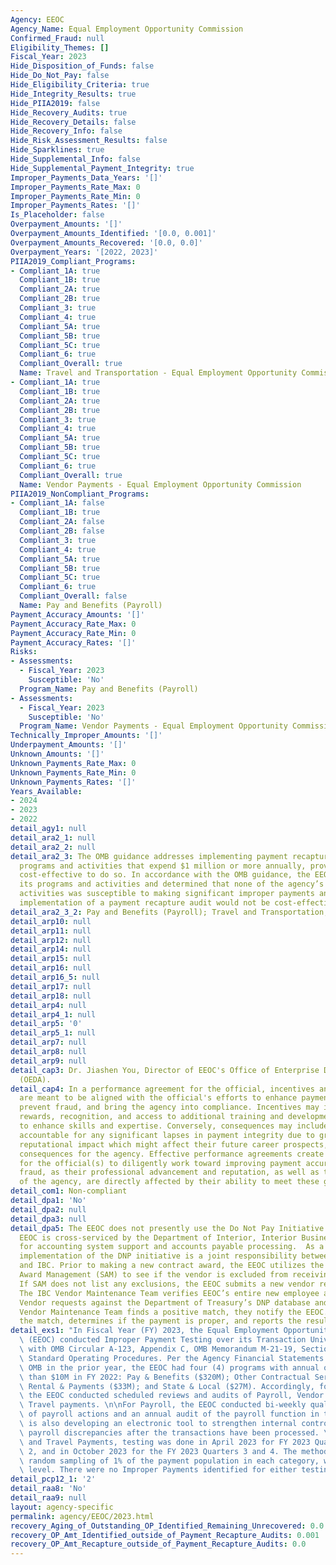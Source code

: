 ```yaml
---
Agency: EEOC
Agency_Name: Equal Employment Opportunity Commission
Confirmed_Fraud: null
Eligibility_Themes: []
Fiscal_Year: 2023
Hide_Disposition_of_Funds: false
Hide_Do_Not_Pay: false
Hide_Eligibility_Criteria: true
Hide_Integrity_Results: true
Hide_PIIA2019: false
Hide_Recovery_Audits: true
Hide_Recovery_Details: false
Hide_Recovery_Info: false
Hide_Risk_Assessment_Results: false
Hide_Sparklines: true
Hide_Supplemental_Info: false
Hide_Supplemental_Payment_Integrity: true
Improper_Payments_Data_Years: '[]'
Improper_Payments_Rate_Max: 0
Improper_Payments_Rate_Min: 0
Improper_Payments_Rates: '[]'
Is_Placeholder: false
Overpayment_Amounts: '[]'
Overpayment_Amounts_Identified: '[0.0, 0.001]'
Overpayment_Amounts_Recovered: '[0.0, 0.0]'
Overpayment_Years: '[2022, 2023]'
PIIA2019_Compliant_Programs:
- Compliant_1A: true
  Compliant_1B: true
  Compliant_2A: true
  Compliant_2B: true
  Compliant_3: true
  Compliant_4: true
  Compliant_5A: true
  Compliant_5B: true
  Compliant_5C: true
  Compliant_6: true
  Compliant_Overall: true
  Name: Travel and Transportation - Equal Employment Opportunity Commission
- Compliant_1A: true
  Compliant_1B: true
  Compliant_2A: true
  Compliant_2B: true
  Compliant_3: true
  Compliant_4: true
  Compliant_5A: true
  Compliant_5B: true
  Compliant_5C: true
  Compliant_6: true
  Compliant_Overall: true
  Name: Vendor Payments - Equal Employment Opportunity Commission
PIIA2019_NonCompliant_Programs:
- Compliant_1A: false
  Compliant_1B: true
  Compliant_2A: false
  Compliant_2B: false
  Compliant_3: true
  Compliant_4: true
  Compliant_5A: true
  Compliant_5B: true
  Compliant_5C: true
  Compliant_6: true
  Compliant_Overall: false
  Name: Pay and Benefits (Payroll)
Payment_Accuracy_Amounts: '[]'
Payment_Accuracy_Rate_Max: 0
Payment_Accuracy_Rate_Min: 0
Payment_Accuracy_Rates: '[]'
Risks:
- Assessments:
  - Fiscal_Year: 2023
    Susceptible: 'No'
  Program_Name: Pay and Benefits (Payroll)
- Assessments:
  - Fiscal_Year: 2023
    Susceptible: 'No'
  Program_Name: Vendor Payments - Equal Employment Opportunity Commission
Technically_Improper_Amounts: '[]'
Underpayment_Amounts: '[]'
Unknown_Amounts: '[]'
Unknown_Payments_Rate_Max: 0
Unknown_Payments_Rate_Min: 0
Unknown_Payments_Rates: '[]'
Years_Available:
- 2024
- 2023
- 2022
detail_agy1: null
detail_ara2_1: null
detail_ara2_2: null
detail_ara2_3: The OMB guidance addresses implementing payment recapture audits, for
  programs and activities that expend $1 million or more annually, provided it is
  cost-effective to do so. In accordance with the OMB guidance, the EEOC reviewed
  its programs and activities and determined that none of the agency’s programs or
  activities was susceptible to making significant improper payments and that the
  implementation of a payment recapture audit would not be cost-effective.
detail_ara2_3_2: Pay and Benefits (Payroll); Travel and Transportation; Vendor Payments
detail_arp10: null
detail_arp11: null
detail_arp12: null
detail_arp14: null
detail_arp15: null
detail_arp16: null
detail_arp16_5: null
detail_arp17: null
detail_arp18: null
detail_arp4: null
detail_arp4_1: null
detail_arp5: '0'
detail_arp5_1: null
detail_arp7: null
detail_arp8: null
detail_arp9: null
detail_cap3: Dr. Jiashen You, Director of EEOC's Office of Enterprise Data and Analytics
  (OEDA).
detail_cap4: In a performance agreement for the official, incentives and consequences
  are meant to be aligned with the official's efforts to enhance payment accuracy,
  prevent fraud, and bring the agency into compliance. Incentives may include financial
  rewards, recognition, and access to additional training and development opportunities
  to enhance skills and expertise. Conversely, consequences may include being held
  accountable for any significant lapses in payment integrity due to gross negligence,
  reputational impact which might affect their future career prospects, and legal
  consequences for the agency. Effective performance agreements create a strong incentive
  for the official(s) to diligently work toward improving payment accuracy and preventing
  fraud, as their professional advancement and reputation, as well as the reputation
  of the agency, are directly affected by their ability to meet these goals.
detail_com1: Non-compliant
detail_dpa1: 'No'
detail_dpa2: null
detail_dpa3: null
detail_dpa5: The EEOC does not presently use the Do Not Pay Initiative (DNP) as the
  EEOC is cross-serviced by the Department of Interior, Interior Business Center (DOI/IBC)
  for accounting system support and accounts payable processing.  As a result, the
  implementation of the DNP initiative is a joint responsibility between the EEOC
  and IBC. Prior to making a new contract award, the EEOC utilizes the System for
  Award Management (SAM) to see if the vendor is excluded from receiving contracts.
  If SAM does not list any exclusions, the EEOC submits a new vendor request to IBC.
  The IBC Vendor Maintenance Team verifies EEOC’s entire new employee and Non-Federal
  Vendor requests against the Department of Treasury’s DNP database and if the IBC
  Vendor Maintenance Team finds a positive match, they notify the EEOC. The EEOC reviews
  the match, determines if the payment is proper, and reports the result.
detail_exs1: "In Fiscal Year (FY) 2023, the Equal Employment Opportunity Commission\
  \ (EEOC) conducted Improper Payment Testing over its Transaction Universe in accordance\
  \ with OMB Circular A-123, Appendix C, OMB Memorandum M-21-19, Section VIII, and\
  \ Standard Operating Procedures. Per the Agency Financial Statements reported to\
  \ OMB in the prior year, the EEOC had four (4) programs with annual outlays greater\
  \ than $10M in FY 2022: Pay & Benefits ($320M); Other Contractual Services ($44M);\
  \ Rental & Payments ($33M); and State & Local ($27M). Accordingly, for FY 2023,\
  \ the EEOC conducted scheduled reviews and audits of Payroll, Vendor Payments, and\
  \ Travel payments. \n\nFor Payroll, the EEOC conducted bi-weekly quality reviews\
  \ of payroll actions and an annual audit of the payroll function in totality. EEOC\
  \ is also developing an electronic tool to strengthen internal controls by identifying\
  \ payroll discrepancies after the transactions have been processed. \n\nFor Vendor\
  \ and Travel Payments, testing was done in April 2023 for FY 2023 Quarters 1 and\
  \ 2, and in October 2023 for the FY 2023 Quarters 3 and 4. The methodology utilized\
  \ random sampling of 1% of the payment population in each category, with a 95% confidence\
  \ level. There were no Improper Payments identified for either testing period."
detail_pcp12_1: '2'
detail_raa8: 'No'
detail_raa9: null
layout: agency-specific
permalink: agency/EEOC/2023.html
recovery_Aging_of_Outstanding_OP_Identified_Remaining_Unrecovered: 0.0
recovery_OP_Amt_Identified_outside_of_Payment_Recapture_Audits: 0.001
recovery_OP_Amt_Recapture_outside_of_Payment_Recapture_Audits: 0.0
---
```

